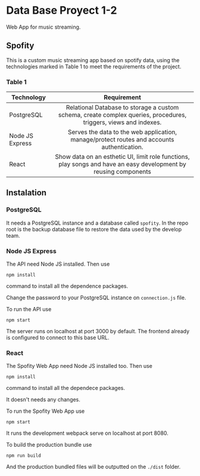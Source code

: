 # Data Base Proyect 1-2
Web App for music streaming.

## Spofity
This is a custom music streaming app based on spotify data, using the technologies marked in Table 1 to meet the requirements of the project.

### Table 1
|Technology|Requirement|
| ---------- |:---------:|
|PostgreSQL  |Relational Database to storage a custom schema, create complex queries, procedures, triggers, views and indexes.  |
|Node JS Express | Serves the data to the web application, manage/protect routes and accounts authentication. |
|React | Show data on an esthetic UI, limit role functions, play songs and have an easy development by reusing components |

## Instalation

### PostgreSQL
It needs a PostgreSQL instance and a database called `spofity`.
In the repo root is the backup database file to restore the data used by the develop team.

### Node JS Express
The API need Node JS installed. Then use
```
npm install
```
command to install all the dependence packages.

Change the password to your PostgreSQL instance on `connection.js` file.

To run the API use
```
npm start
```
The server runs on localhost at port 3000 by default. The frontend already is configured to connect to this base URL.

### React
The Spofity Web App need Node JS installed too. Then use
```
npm install
```
command to install all the dependece packages.

It doesn't needs any changes.

To run the Spofity Web App use
```
npm start
```
It runs the development webpack serve on localhost at port 8080.

To build the production bundle use
```
npm run build
```
And the production bundled files will be outputted on the `./dist` folder.
